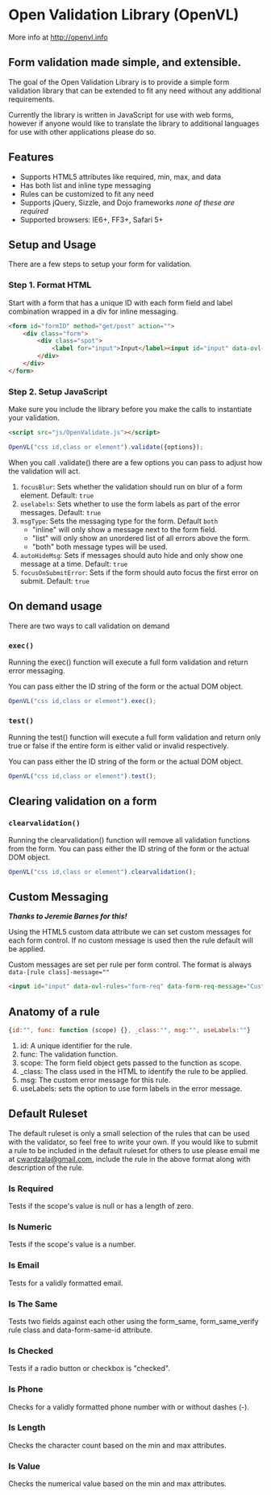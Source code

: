 Open Validation Library (OpenVL)
================================
More info at http://openvl.info

Form validation made simple, and extensible.
-------------------------------------------
The goal of the Open Validation Library is to provide a simple form validation library that can be extended to fit any need without any additional requirements.

Currently the library is written in JavaScript for use with web forms, however if anyone would like to translate the library to additional languages for use with other applications please do so.

Features
--------
* Supports HTML5 attributes like required, min, max, and data
* Has both list and inline type messaging
* Rules can be customized to fit any need
* Supports jQuery, Sizzle, and Dojo frameworks *none of these are required*
* Supported browsers: IE6+, FF3+, Safari 5+

Setup and Usage
---------------
There are a few steps to setup your form for validation.

### Step 1. Format HTML
Start with a form that has a unique ID with each form field and label combination wrapped in a div for inline messaging.

```html
<form id="formID" method="get/post" action="">
	<div class="form">
		<div class="spot">
			<label for="input">Input</label><input id="input" data-ovl-rules="form_req" required="required">
		</div>
	</div>
</form>
```

### Step 2. Setup JavaScript
Make sure you include the library before you make the calls to instantiate your validation.

```html
<script src="js/OpenValidate.js"></script>
```
```javascript
OpenVL("css id,class or element").validate({options});
```
When you call .validate() there are a few options you can pass to adjust how the validation will act.

1. `focusBlur`: Sets whether the validation should run on blur of a form element. Default: `true`
2. `uselabels`: Sets whether to use the form labels as part of the error messages. Default: `true`
3. `msgType`: Sets the messaging type for the form. Default `both`
	* "inline" will only show a message next to the form field.
	* "list" will only show an unordered list of all errors above the form.
	* "both" both message types will be used.
4. `autoHideMsg`: Sets if messages should auto hide and only show one message at a time. Default: `true`
5. `focusOnSubmitError`: Sets if the form should auto focus the first error on submit. Default: `true`
	
On demand usage
---------------
There are two ways to call validation on demand

### `exec()`
Running the exec() function will execute a full form validation and return error messaging.

You can pass either the ID string of the form or the actual DOM object.

```javascript
OpenVL("css id,class or element").exec();
```

### `test()`
Running the test() function will execute a full form validation and return only true or false if the entire form is either valid or invalid respectively.

You can pass either the ID string of the form or the actual DOM object.

```javascript
OpenVL("css id,class or element").test();
```

Clearing validation on a form
-----------------------------

### `clearvalidation()`
Running the clearvalidation() function will remove all validation functions from the form.
You can pass either the ID string of the form or the actual DOM object.

```javascript
OpenVL("css id,class or element").clearvalidation();
```

Custom Messaging
----------------
___Thanks to Jeremie Barnes for this!___

Using the HTML5 custom data attribute we can set custom messages for each form control. If no custom message is used then the rule default will be applied.

Custom messages are set per rule per form control. The format is always `data-[rule class]-message=""`

```html
<input id="input" data-ovl-rules="form-req" data-form-req-message="Custom message" />
```

Anatomy of a rule
-----------------

```javascript
{id:"", func: function (scope) {}, _class:"", msg:"", useLabels:""}
```

1. id: A unique identifier for the rule.
2. func: The validation function.
3. scope: The form field object gets passed to the function as scope.
4. _class: The class used in the HTML to identify the rule to be applied.
5. msg: The custom error message for this rule.
6. useLabels: sets the option to use form labels in the error message.

Default Ruleset
---------------
The default ruleset is only a small selection of the rules that can be used with the validator, so feel free to write your own. 
If you would like to submit a rule to be included in the default ruleset for others to use please email me at cwardzala@gmail.com, include the rule in the above format along with description of the rule.

### Is Required
Tests if the scope's value is null or has a length of zero.

### Is Numeric
Tests if the scope's value is a number.

### Is Email
Tests for a validly formatted email.

### Is The Same
Tests two fields against each other using the form\_same, form\_same\_verify rule class and data-form-same-id attribute.

### Is Checked
Tests if a radio button or checkbox is "checked".

### Is Phone
Checks for a validly formatted phone number with or without dashes (-).

### Is Length
Checks the character count based on the min and max attributes.

### Is Value
Checks the numerical value based on the min and max attributes.